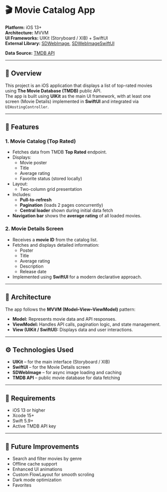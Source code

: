 # 🎬 Movie Catalog App

**Platform:** iOS 13+  
**Architecture:** MVVM  
**UI Frameworks:** UIKit (Storyboard / XIB) + SwiftUI  
**External Library:** 
[SDWebImage](https://github.com/SDWebImage/SDWebImage),
[SDWebImageSwiftUI](https://github.com/SDWebImage/SDWebImageSwiftUI)

**Data Source:** [TMDB API](https://developer.themoviedb.org/)

---

## 📱 Overview

This project is an iOS application that displays a list of top-rated movies using **The Movie Database (TMDB)** public API.  
The app is built using **UIKit** as the main UI framework, with at least one screen (Movie Details) implemented in **SwiftUI** and integrated via `UIHostingController`.

---

## 🧩 Features

### 1. Movie Catalog (Top Rated)
- Fetches data from TMDB **Top Rated** endpoint.  
- Displays:
  - Movie poster  
  - Title  
  - Average rating  
  - Favorite status (stored locally)
- Layout:
  - Two-column grid presentation  
- Includes:
  - **Pull-to-refresh**  
  - **Pagination** (loads 2 pages concurrently)  
  - **Central loader** shown during initial data fetch  
- **Navigation bar** shows the **average rating** of all loaded movies.  

### 2. Movie Details Screen
- Receives a **movie ID** from the catalog list.  
- Fetches and displays detailed information:
  - Poster  
  - Title  
  - Average rating  
  - Description  
  - Release date  
- Implemented using **SwiftUI** for a modern declarative approach.  

---

## 🧠 Architecture

The app follows the **MVVM (Model–View–ViewModel)** pattern:
- **Model:** Represents movie data and API responses.  
- **ViewModel:** Handles API calls, pagination logic, and state management.  
- **View (UIKit / SwiftUI):** Displays data and user interactions.  

---

## ⚙️ Technologies Used

- **UIKit** – for the main interface (Storyboard / XIB)
- **SwiftUI** – for the Movie Details screen  
- **SDWebImage** – for async image loading and caching  
- **TMDB API** – public movie database for data fetching  

---

## 🧾 Requirements

- iOS 13 or higher  
- Xcode 15+  
- Swift 5.9+  
- Active TMDB API key  

---

## 🧭 Future Improvements

- Search and filter movies by genre  
- Offline cache support  
- Enhanced UI animations
- Custom FlowLayout for smooth scroling  
- Dark mode optimization
- Favorites
